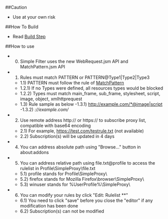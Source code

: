 ##Caution

- Use at your own risk

##How To Build

- Read <a href="https://github.com/jc3213/Misc/blob/master/Manual/en-US/HowToBuild.md">Build Step</a>

##How to use

- 0) Simple Filter uses the new WebRequest.jsm API and MatchPattern.jsm API
- 1) Rules must match PATTERN or PATTERN@Type1|Type2|Type3
  - 1.1) PATTERN must follow the rule of <a href="https://developer.mozilla.org/en-US/Add-ons/WebExtensions/Match_patterns">MatchPattern</a>
  - 1.2.1) If no Types were defined, all resources types would be blocked
  - 1.2.2) Types must match main_frame, sub_frame, stylesheet, script, image, object, xmlhttprequest
  - 1.3) Rule sample as below
    -1.3.1) http://example.com/*@image|script
    -1.3.2) *://example.com/*
- 2) Use remote address http:// or https:// to subscribe proxy list, compatible with base64 encoding
  - 2.1) For example, https://test.com/testrule.txt (not available)
  - 2.2) Subscription(s) will be updated in 4 days
- 4) You can address absolute path using "Browse..." button in about:addons
- 5) You can address relative path using file.txt@profile to access the rulelist in Profile\SimpleProxy\file.txt
  - 5.1) profile stands for Profile\SimpleProxy\
  - 5.2) firefox stands for Mozilla Firefox\browser\SimpleProxy\
  - 5.3) winuser stands for %UserProfile%\SimpleProxy\
- 6) You can modify your rules by click "Edit: Rulelist **"
  - 6.1) You need to click "save" before you close the "editor" if any modification has been done
  - 6.2) Subscription(s) can not be modified
